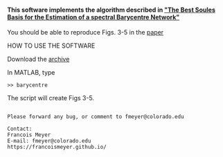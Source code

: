 #### This software implements the algorithm described in <a href="https://github.com/francoismeyer/barycentre-network/blob/main/soules-spectral-barycentre.pdf"> "The Best Soules Basis for the Estimation of a spectral Barycentre Network"</a> 

You should be able to reproduce Figs. 3-5 in the <a href=""> paper</a> 

HOW TO USE THE SOFTWARE

Download the <a href=""> archive</a>

In MATLAB, type
```
>> barycentre
```
The script will create Figs 3-5.
```

Please forward any bug, or comment to fmeyer@colorado.edu

Contact:
Francois Meyer
E-mail: fmeyer@colorado.edu
https://francoismeyer.github.io/

